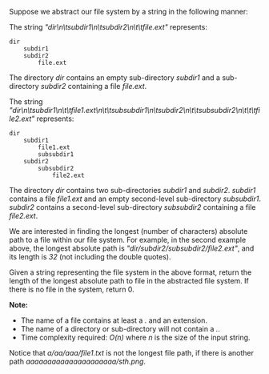 Suppose we abstract our file system by a string in the following manner:

The string *"dir\n\tsubdir1\n\tsubdir2\n\t\tfile.ext"* represents:
```
dir
    subdir1
    subdir2
        file.ext
```
The directory *dir* contains an empty sub-directory *subdir1* and a sub-directory *subdir2* containing a file *file.ext*.

The string *"dir\n\tsubdir1\n\t\tfile1.ext\n\t\tsubsubdir1\n\tsubdir2\n\t\tsubsubdir2\n\t\t\tfile2.ext"* represents:
```
dir
    subdir1
        file1.ext
        subsubdir1
    subdir2
        subsubdir2
            file2.ext
```
The directory *dir* contains two sub-directories *subdir1* and *subdir2*. *subdir1* contains a file *file1.ext* and an empty second-level sub-directory *subsubdir1*. *subdir2* contains a second-level sub-directory *subsubdir2* containing a file *file2.ext*.

We are interested in finding the longest (number of characters) absolute path to a file within our file system. For example, in the second example above, the longest absolute path is *"dir/subdir2/subsubdir2/file2.ext"*, and its length is *32* (not including the double quotes).

Given a string representing the file system in the above format, return the length of the longest absolute path to file in the abstracted file system. If there is no file in the system, return 0.

**Note:**
* The name of a file contains at least a *.* and an extension.
* The name of a directory or sub-directory will not contain a *.*.
* Time complexity required: *O(n)* where *n* is the size of the input string.

Notice that *a/aa/aaa/file1.txt* is not the longest file path, if there is another path *aaaaaaaaaaaaaaaaaaaaa/sth.png*.